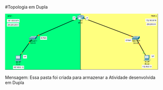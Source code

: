 ﻿#Topologia em Dupla

![](./Captura.PNG)

Mensagem: Essa pasta foi criada para armazenar a Atividade desenvolvida em Dupla
